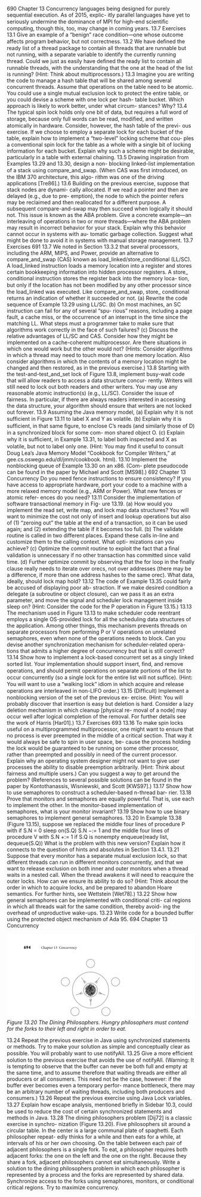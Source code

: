 690
Chapter 13 Concurrency
languages being designed for purely sequential execution. As of 2015, explic-
itly parallel languages have yet to seriously undermine the dominance of MPI for
high-end scientiﬁc computing, though this, too, may change in coming years.
13.7
Exercises
13.1
Give an example of a “benign” race condition—one whose outcome affects
program behavior, but not correctness.
13.2
We have deﬁned the ready list of a thread package to contain all threads
that are runnable but not running, with a separate variable to identify the
currently running thread. Could we just as easily have deﬁned the ready
list to contain all runnable threads, with the understanding that the one at
the head of the list is running? (Hint: Think about multiprocessors.)
13.3
Imagine you are writing the code to manage a hash table that will be shared
among several concurrent threads. Assume that operations on the table
need to be atomic. You could use a single mutual exclusion lock to protect
the entire table, or you could devise a scheme with one lock per hash-
table bucket. Which approach is likely to work better, under what circum-
stances? Why?
13.4
The typical spin lock holds only one bit of data, but requires a full word
of storage, because only full words can be read, modiﬁed, and written
atomically in hardware. Consider, however, the hash table of the previ-
ous exercise. If we choose to employ a separate lock for each bucket of the
table, explain how to implement a “two-level” locking scheme that cou-
ples a conventional spin lock for the table as a whole with a single bit of
locking information for each bucket. Explain why such a scheme might be
desirable, particularly in a table with external chaining.
13.5
Drawing inspiration from Examples 13.29 and 13.30, design a non-
blocking linked-list implementation of a stack using compare_and_swap.
(When CAS was ﬁrst introduced, on the IBM 370 architecture, this algo-
rithm was one of the driving applications [Tre86].)
13.6
Building on the previous exercise, suppose that stack nodes are dynami-
cally allocated. If we read a pointer and then are delayed (e.g., due to pre-
emption), the node to which the pointer refers may be reclaimed and then
reallocated for a different purpose. A subsequent compare-and-swap may
then succeed when logically it should not. This issue is known as the ABA
problem.
Give a concrete example—an interleaving of operations in two or more
threads—where the ABA problem may result in incorrect behavior for
your stack. Explain why this behavior cannot occur in systems with au-
tomatic garbage collection. Suggest what might be done to avoid it in
systems with manual storage management.
13.7 Exercises
691
13.7
We noted in Section 13.3.2 that several processors, including the ARM,
MIPS, and Power, provide an alternative to compare_and_swap (CAS)
known as load_linked/store_conditional (LL/SC). A load_linked
instruction loads a memory location into a register and stores certain
bookkeeping information into hidden processor registers.
A store_
conditional instruction stores the register back into the memory loca-
tion, but only if the location has not been modiﬁed by any other processor
since the load_linked was executed. Like compare_and_swap, store_
conditional returns an indication of whether it succeeded or not.
(a) Rewrite the code sequence of Example 13.29 using LL/SC.
(b) On most machines, an SC instruction can fail for any of several “spu-
rious” reasons, including a page fault, a cache miss, or the occurrence
of an interrupt in the time since the matching LL. What steps must a
programmer take to make sure that algorithms work correctly in the
face of such failures?
(c)
Discuss the relative advantages of LL/SC and CAS. Consider how they
might be implemented on a cache-coherent multiprocessor. Are there
situations in which one would work but the other would not? (Hints:
Consider algorithms in which a thread may need to touch more than
one memory location. Also consider algorithms in which the contents
of a memory location might be changed and then restored, as in the
previous exercise.)
13.8
Starting with the test-and-test_and_set lock of Figure 13.8, implement
busy-wait code that will allow readers to access a data structure concur-
rently. Writers will still need to lock out both readers and other writers.
You may use any reasonable atomic instruction(s) (e.g., LL/SC). Consider
the issue of fairness. In particular, if there are always readers interested in
accessing the data structure, your algorithm should ensure that writers are
not locked out forever.
13.9
Assuming the Java memory model,
(a) Explain why it is not sufﬁcient in Figure 13.11 to label X and Y as
volatile.
(b) Explain why it is sufﬁcient, in that same ﬁgure, to enclose C’s reads
(and similarly those of D) in a synchronized block for some com-
mon shared object O.
(c)
Explain why it is sufﬁcient, in Example 13.31, to label both inspected
and X as volatile, but not to label only one.
(Hint: You may ﬁnd it useful to consult Doug Lea’s Java Memory Model
“Cookbook for Compiler Writers,” at gee.cs.oswego.edu/dl/jmm/cookbook.
html).
13.10
Implement the nonblocking queue of Example 13.30 on an x86. (Com-
plete pseudocode can be found in the paper by Michael and Scott [MS98].)
692
Chapter 13 Concurrency
Do you need fence instructions to ensure consistency? If you have access
to appropriate hardware, port your code to a machine with a more relaxed
memory model (e.g., ARM or Power). What new fences or atomic refer-
ences do you need?
13.11
Consider the implementation of software transactional memory in Fig-
ure 13.19.
(a) How would you implement the read set, write map, and lock map
data structures? You will want to minimize the cost not only of insert
and lookup operations but also of (1) “zeroing out” the table at the
end of a transaction, so it can be used again; and (2) extending the
table if it becomes too full.
(b) The validate routine is called in two different places. Expand these
calls in-line and customize them to the calling context. What opti-
mizations can you achieve?
(c)
Optimize the commit routine to exploit the fact that a ﬁnal validation
is unnecessary if no other transaction has committed since valid time.
(d) Further optimize commit by observing that the for loop in the ﬁnally
clause really needs to iterate over orecs, not over addresses (there may
be a difference, if more than one address hashes to the same orec).
What data, ideally, should lock map hold?
13.12
The code of Example 13.35 could fairly be accused of displaying poor ab-
straction. If we make desired condition a delegate (a subroutine or object
closure), can we pass it as an extra parameter, and move the signal and
scheduler lock management inside sleep on? (Hint: Consider the code
for the P operation in Figure 13.15.)
13.13
The mechanism used in Figure 13.13 to make scheduler code reentrant
employs a single OS-provided lock for all the scheduling data structures
of the application. Among other things, this mechanism prevents threads
on separate processors from performing P or V operations on unrelated
semaphores, even when none of the operations needs to block. Can you
devise another synchronization mechanism for scheduler-related opera-
tions that admits a higher degree of concurrency but that is still correct?
13.14
Show how to implement a lock-based concurrent set as a singly linked
sorted list. Your implementation should support insert, ﬁnd, and remove
operations, and should permit operations on separate portions of the list
to occur concurrently (so a single lock for the entire list will not sufﬁce).
(Hint: You will want to use a “walking lock” idiom in which acquire and
release operations are interleaved in non-LIFO order.)
13.15
(Difﬁcult) Implement a nonblocking version of the set of the previous ex-
ercise. (Hint: You will probably discover that insertion is easy but deletion
is hard. Consider a lazy deletion mechanism in which cleanup [physical re-
moval of a node] may occur well after logical completion of the removal.
For further details see the work of Harris [Har01].)
13.7 Exercises
693
13.16
To make spin locks useful on a multiprogrammed multiprocessor, one
might want to ensure that no process is ever preempted in the middle of a
critical section. That way it would always be safe to spin in user space, be-
cause the process holding the lock would be guaranteed to be running on
some other processor, rather than preempted and possibly in need of the
current processor. Explain why an operating system designer might not
want to give user processes the ability to disable preemption arbitrarily.
(Hint: Think about fairness and multiple users.) Can you suggest a way to
get around the problem? (References to several possible solutions can be
found in the paper by Kontothanassis, Wisniewski, and Scott [KWS97].)
13.17
Show how to use semaphores to construct a scheduler-based n-thread bar-
rier.
13.18
Prove that monitors and semaphores are equally powerful. That is, use
each to implement the other. In the monitor-based implementation of
semaphores, what is your monitor invariant?
13.19
Show how to use binary semaphores to implement general semaphores.
13.20
In Example 13.38 (Figure 13.15), suppose we replaced the middle four
lines of procedure P with
if S.N = 0
sleep on(S.Q)
S.N −:= 1
and the middle four lines of procedure V with
S.N +:= 1
if S.Q is nonempty
enqueue(ready list, dequeue(S.Q))
What is the problem with this new version? Explain how it connects to the
question of hints and absolutes in Section 13.4.1.
13.21
Suppose that every monitor has a separate mutual exclusion lock, so that
different threads can run in different monitors concurrently, and that we
want to release exclusion on both inner and outer monitors when a thread
waits in a nested call. When the thread awakens it will need to reacquire
the outer locks. How can we ensure its ability to do so? (Hint: Think
about the order in which to acquire locks, and be prepared to abandon
Hoare semantics. For further hints, see Wettstein [Wet78].)
13.22
Show how general semaphores can be implemented with conditional criti-
cal regions in which all threads wait for the same condition, thereby avoid-
ing the overhead of unproductive wake-ups.
13.23
Write code for a bounded buffer using the protected object mechanism of
Ada 95.
694
Chapter 13 Concurrency


![Figure 13.20 The Dining...](images/page_727_caption_Figure%2013.20%20The%20Dining%20Philosophers.%20Hungry%20philosophers%20must%20contend%20for%20the%20forks%20to%20their%20left%20a.png)
*Figure 13.20 The Dining Philosophers. Hungry philosophers must contend for the forks to their left and right in order to eat.*

13.24
Repeat the previous exercise in Java using synchronized statements or
methods. Try to make your solution as simple and conceptually clear as
possible. You will probably want to use notifyAll.
13.25
Give a more efﬁcient solution to the previous exercise that avoids the use of
notifyAll. (Warning: It is tempting to observe that the buffer can never
be both full and empty at the same time, and to assume therefore that
waiting threads are either all producers or all consumers. This need not
be the case, however: if the buffer ever becomes even a temporary perfor-
mance bottleneck, there may be an arbitrary number of waiting threads,
including both producers and consumers.)
13.26
Repeat the previous exercise using Java Lock variables.
13.27
Explain how escape analysis, mentioned brieﬂy in Sidebar 10.3, could be
used to reduce the cost of certain synchronized statements and methods
in Java.
13.28
The dining philosophers problem [Dij72] is a classic exercise in synchro-
nization (Figure 13.20). Five philosophers sit around a circular table. In
the center is a large communal plate of spaghetti. Each philosopher repeat-
edly thinks for a while and then eats for a while, at intervals of his or her
own choosing. On the table between each pair of adjacent philosophers is
a single fork. To eat, a philosopher requires both adjacent forks: the one
on the left and the one on the right. Because they share a fork, adjacent
philosophers cannot eat simultaneously.
Write a solution to the dining philosophers problem in which each
philosopher is represented by a process and the forks are represented by
shared data. Synchronize access to the forks using semaphores, monitors,
or conditional critical regions. Try to maximize concurrency.
